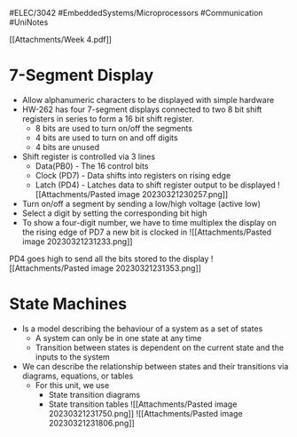  #ELEC/3042 #EmbeddedSystems/Microprocessors #Communication #UniNotes

[[Attachments/Week 4.pdf]]

# 7-Segment Display
- Allow alphanumeric characters to be displayed with simple hardware
- HW-262 has four 7-segment displays connected to two 8 bit shift registers in series to form a 16 bit shift register.
	- 8 bits are used to turn on/off the segments
	- 4 bits are used to turn on and off digits
	- 4 bits are unused
- Shift register is controlled via 3 lines
	- Data(PB0) - The 16 control bits
	- Clock (PD7) - Data shifts into registers on rising edge
	- Latch (PD4) - Latches data to shift register output to be displayed
![[Attachments/Pasted image 20230321230257.png]]
- Turn on/off a segment by sending a low/high voltage (active low)
- Select a digit by setting the corresponding bit high
- To  show a four-digit number, we have to time multiplex the display
on  the rising edge of PD7 a new bit is clocked in
![[Attachments/Pasted image 20230321231233.png]]

PD4 goes high to send all the bits stored to the display
![[Attachments/Pasted image 20230321231353.png]]

# State Machines
- Is a model describing the behaviour of a system as a set of states
	- A system can only be in one state at any time
	- Transition between states is dependent on the current state and the inputs to the system
- We can describe the relationship between states and their transitions via diagrams, equations, or tables
	- For this unit, we use
		- State transition diagrams
		- State transition tables
![[Attachments/Pasted image 20230321231750.png]]
![[Attachments/Pasted image 20230321231806.png]]